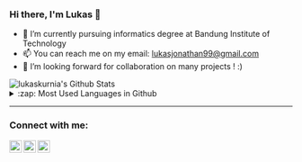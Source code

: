 ### Hi there, I'm Lukas 👋

- 🔭 I’m currently pursuing informatics degree at Bandung Institute of Technology
- 📫 You can reach me on my email: lukasjonathan99@gmail.com
- 👯 I’m looking forward for collaboration on many projects ! :)



<img  alt="lukaskurnia's Github Stats" src="https://github-readme-stats.vercel.app/api?username=lukaskurnia&show_icons=true&hide_border=true&theme=gotham" />

<br />

<details>
  <summary>:zap: Most Used Languages in Github</summary>

[![Top Langs](https://github-readme-stats.vercel.app/api/top-langs/?username=lukaskurnia&layout=compact)](https://github.com/lukaskurnia/github-readme-stats)

</details>

---

### Connect with me:

[<img align="left" alt="lukaskurniaa | Twitter" width="22px" src="https://cdn.jsdelivr.net/npm/simple-icons@v3/icons/twitter.svg" />][twitter]
[<img align="left" alt="lukaskurnia | LinkedIn" width="22px" src="https://cdn.jsdelivr.net/npm/simple-icons@v3/icons/linkedin.svg" />][linkedin]
[<img align="left" alt="lukas_kurnia | Instagram" width="22px" src="https://cdn.jsdelivr.net/npm/simple-icons@v3/icons/instagram.svg" />][instagram]

[twitter]: https://twitter.com/lukaskurniaa
[instagram]: https://instagram.com/lukas_kurnia
[linkedin]: https://linkedin.com/in/lukaskurnia